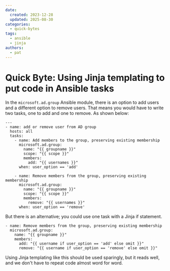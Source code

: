 ```yaml
---
date: 
  created: 2023-12-28
  updated: 2025-08-30
categories:
  - quick-bytes
tags:
  - ansible
  - jinja
authors:
  - pat
---
```

# Quick Byte: Using Jinja templating to put code in Ansible tasks

In the `microsoft.ad.group` Ansible module, there is an option to add users and a different option to remove users. That means you would have to write two tasks, one to add and one to remove. As shown below:

<!-- more -->
```
---
- name: add or remove user from AD group
  hosts: all
  tasks:
    - name: Add members to the group, preserving existing membership
      microsoft.ad.group:
        name: "{{ groupname }}"
        scope: "{{ scope }}"
        members:
          add: "{{ usernames }}"
      when: user_option == 'add'

    - name: Remove members from the group, preserving existing membership
      microsoft.ad.group:
        name: "{{ groupname }}"
        scope: "{{ scope }}"
        members:
          remove: "{{ usernames }}"
      when: user_option == 'remove'
```

But there is an alternative; you could use one task with a Jinja if statement.

```
- name: Remove members from the group, preserving existing membership
  microsoft.ad.group:
    name: "{{ groupname }}"
    members:
      add: "{{ username if user_option == 'add' else omit }}"
      remove: "{{ username if user_option == 'remove' else omit }}"
```
Using Jinja templating like this should be used sparingly, but it reads well, and we don't have to repeat code almost word for word.
